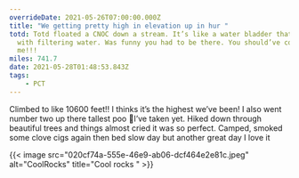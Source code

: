 ```yaml
---
overrideDate: 2021-05-26T07:00:00.000Z
title: "We getting pretty high in elevation up in hur "
totd: Totd floated a CNOC down a stream. It’s like a water bladder that helps
  with filtering water. Was funny you had to be there. You should’ve come with
  me!!!
miles: 741.7
date: 2021-05-28T01:48:53.843Z
tags: 
    - PCT
---
```

Climbed to like 10600 feet!! I thinks it’s the highest we’ve been! I also went number two up there tallest poo 💩I’ve taken yet. Hiked down through beautiful trees and things almost cried it was so perfect. Camped, smoked some clove cigs again then bed slow day but another great day I love it



{{< image src="020cf74a-555e-46e9-ab06-dcf464e2e81c.jpeg" alt="CoolRocks" title="Cool rocks " >}}